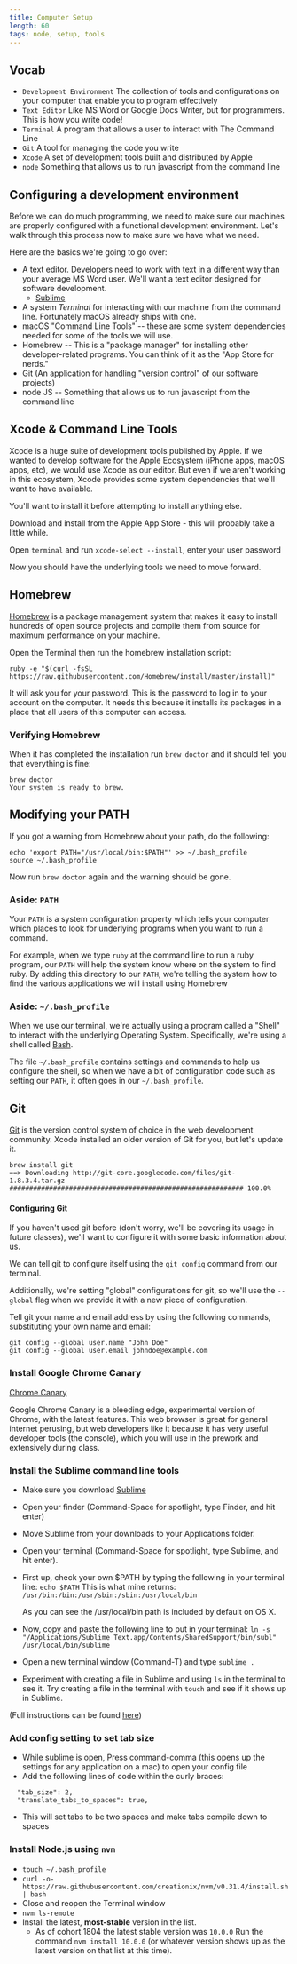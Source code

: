 ```yaml
---
title: Computer Setup
length: 60
tags: node, setup, tools
---
```


## Vocab

- `Development Environment` The collection of tools and configurations on your computer that enable you to program effectively
- `Text Editor` Like MS Word or Google Docs Writer, but for programmers. This is how you write code!
- `Terminal` A program that allows a user to interact with The Command Line
- `Git` A tool for managing the code you write
- `Xcode` A set of development tools built and distributed by Apple
- `node` Something that allows us to run javascript from the command line

## Configuring a development environment

Before we can do much programming, we need to make sure our machines are properly configured with a functional development environment. Let's walk through this process now to make sure we have what we need.

Here are the basics we're going to go over:

- A text editor. Developers need to work with text in a different way than your average MS Word user. We'll want a text editor designed for software development.
  - [Sublime](https://www.sublimetext.com/)
- A system _Terminal_ for interacting with our machine from the command line. Fortunately macOS already ships with one.
- macOS "Command Line Tools" -- these are some system dependencies needed for some of the tools we will use.
- Homebrew -- This is a "package manager" for installing other developer-related programs. You can think of it as the "App Store for nerds."
- Git (An application for handling "version control" of our software projects)
- node JS -- Something that allows us to run javascript from the command line

## Xcode & Command Line Tools

Xcode is a huge suite of development tools published by Apple. If we wanted to develop software for the Apple Ecosystem (iPhone apps, macOS apps, etc), we would use Xcode as our editor. But even if we aren't working in this ecosystem, Xcode provides some system dependencies that we'll want to have available.

You'll want to install it before attempting to install anything else.

Download and install from the Apple App Store - this will probably take a little while.

Open `terminal` and run `xcode-select --install`, enter your user password

Now you should have the underlying tools we need to move forward.

## Homebrew

[Homebrew](http://brew.sh) is a package management system that makes it easy to install hundreds of open source projects and compile them from source for maximum performance on your machine.

Open the Terminal then run the homebrew installation script:

```shell
ruby -e "$(curl -fsSL https://raw.githubusercontent.com/Homebrew/install/master/install)"
```

It will ask you for your password. This is the password to log in to your account on the computer.
It needs this because it installs its packages in a place that all users of this computer can access.

### Verifying Homebrew

When it has completed the installation run `brew doctor` and it should tell you that everything is fine:

```shell
brew doctor
Your system is ready to brew.
```

## Modifying your PATH

If you got a warning from Homebrew about your path, do the following:

```shell
echo 'export PATH="/usr/local/bin:$PATH"' >> ~/.bash_profile
source ~/.bash_profile
```

Now run `brew doctor` again and the warning should be gone.

### Aside: `PATH`

Your `PATH` is a system configuration
property which tells your computer which places to look for underlying programs
when you want to run a command.

For example, when we type `ruby` at the command line to run a ruby program, our `PATH`
will help the system know where on the system to find ruby. By adding this directory
to our `PATH`, we're telling the system how to find the various applications we will
install using Homebrew

### Aside: `~/.bash_profile`

When we use our terminal, we're actually using a program called a "Shell" to interact
with the underlying Operating System. Specifically, we're using a shell called [Bash](https://en.wikipedia.org/wiki/Bash_(Unix_shell)).

The file `~/.bash_profile` contains settings and commands to help us configure the shell,
so when we have a bit of configuration code such as setting our `PATH`, it often goes
in our `~/.bash_profile`.

## Git

[Git](http://git-scm.com/) is the version control system of choice in the web development community.
Xcode installed an older version of Git for you, but let's update it.

```shell
brew install git
==> Downloading http://git-core.googlecode.com/files/git-1.8.3.4.tar.gz
########################################################### 100.0%
```

#### Configuring Git

If you haven't used git before (don't worry, we'll be covering its usage in future classes), we'll want to configure it with some basic information about us.

We can tell git to configure itself using the `git config` command from our terminal.

Additionally, we're setting "global" configurations for git, so we'll use the `--global` flag
when we provide it with a new piece of configuration.

Tell git your name and email address by using the following commands, substituting your own name and email:

```
git config --global user.name "John Doe"
git config --global user.email johndoe@example.com
```

### Install Google Chrome Canary
[Chrome Canary](https://www.google.com/chrome/browser/canary.html)

Google Chrome Canary is a bleeding edge, experimental version of Chrome, with the latest features. This web browser is great for general internet perusing, but web developers like it because it has very useful developer tools (the console), which you will use in the prework and extensively during class.

### Install the Sublime command line tools

  - Make sure you download [Sublime](https://www.sublimetext.com/) 
  - Open your finder (Command-Space for spotlight, type Finder, and hit enter) 
  - Move Sublime from your downloads to your Applications folder.
  - Open your terminal (Command-Space for spotlight, type Sublime, and hit enter).
  - First up, check your own $PATH by typing the following in your terminal line:
  `echo $PATH`
    This is what mine returns:
      `/usr/bin:/bin:/usr/sbin:/sbin:/usr/local/bin`

    As you can see the /usr/local/bin path is included by default on OS X.

  - Now, copy and paste the following line to put in your terminal:
  `ln -s "/Applications/Sublime Text.app/Contents/SharedSupport/bin/subl" /usr/local/bin/sublime`
  - Open a new terminal window (Command-T) and type `sublime .`
  - Experiment with creating a file in Sublime and using `ls` in the terminal to see it. Try creating a file in the terminal with `touch` and see if it shows up in Sublime.
 
 (Full instructions can be found [here](http://olivierlacan.com/posts/launch-sublime-text-3-from-the-command-line//))

### Add config setting to set tab size

  - While sublime is open, Press command-comma (this opens up the settings for any application on a mac) to open your config file
  - Add the following lines of code within the curly braces:

```
  "tab_size": 2,
  "translate_tabs_to_spaces": true,
```

  - This will set tabs to be two spaces and make tabs compile down to spaces 

### Install Node.js using `nvm`

- `touch ~/.bash_profile`
- `curl -o- https://raw.githubusercontent.com/creationix/nvm/v0.31.4/install.sh | bash`
- Close and reopen the Terminal window
- `nvm ls-remote`
- Install the latest, **most-stable** version in the list.
    - As of cohort 1804 the latest stable version was `10.0.0` Run the command `nvm install 10.0.0` (or whatever version shows up as the latest version on that list at this time).
